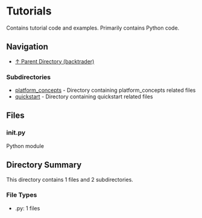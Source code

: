 # Tutorials

Contains tutorial code and examples. Primarily contains Python code.

## Navigation

* [↑ Parent Directory (backtrader)](../README.md)

### Subdirectories

* [platform_concepts](platform_concepts/README.md) - Directory containing platform_concepts related files
* [quickstart](quickstart/README.md) - Directory containing quickstart related files

## Files

### __init__.py

Python module


## Directory Summary

This directory contains 1 files and 2 subdirectories.

### File Types

* .py: 1 files
